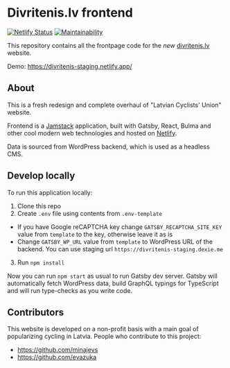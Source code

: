 # Divritenis.lv frontend

[![Netlify Status](https://api.netlify.com/api/v1/badges/6751e0e4-66d2-48cc-ad2c-bd492116b7d2/deploy-status)](https://app.netlify.com/sites/divritenis-staging/deploys)
[![Maintainability](https://api.codeclimate.com/v1/badges/19f9741c46d441a1dacc/maintainability)](https://codeclimate.com/github/minajevs/divritenis.lv/maintainability)

This repository contains all the frontpage code for the _new_ [divritenis.lv](http://divritenis.lv/) website.

Demo: https://divritenis-staging.netlify.app/

## About

This is a fresh redesign and complete overhaul of "Latvian Cyclists' Union" website.

Frontend is a [Jamstack](https://jamstack.org/) application, built with Gatsby, React, Bulma and other cool modern web technologies and hosted on [Netlify](https://www.netlify.com/).

Data is sourced from WordPress backend, which is used as a headless CMS.

## Develop locally

To run this application locally:

1. Clone this repo
2. Create `.env` file using contents from `.env-template`

- If you have Google reCAPTCHA key change `GATSBY_RECAPTCHA_SITE_KEY` value from `template` to the key, otherwise leave it as is
- Change `GATSBY_WP_URL` value from `template` to WordPress URL of the backend. You can use staging url `https://divritenis-staging.dexie.me`

3. Run `npm install`

Now you can run `npm start` as usual to run Gatsby dev server. Gatsby will automatically fetch WordPress data, build GraphQL typings for TypeScript and will run type-checks as you write code.

## Contributors

This website is developed on a non-profit basis with a main goal of popularizing cycling in Latvia. People who contribute to this project:

- https://github.com/minajevs
- https://github.com/evazuka
